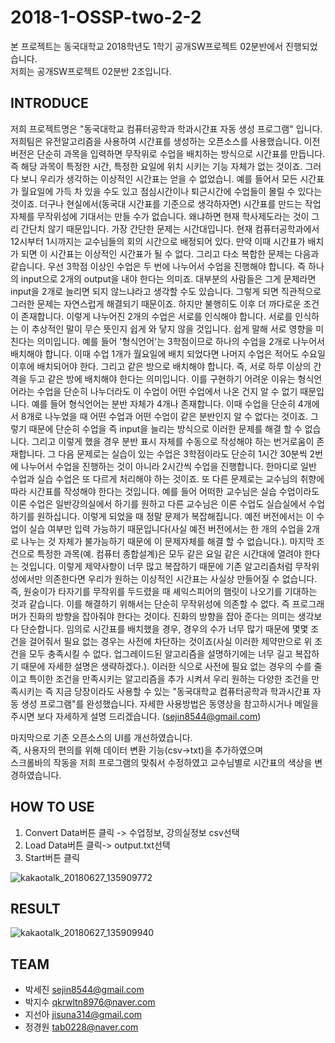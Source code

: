 2018-1-OSSP-two-2-2
=======================

본 프로젝트는 동국대학교 2018학년도 1학기 공개SW프로젝트 02분반에서 진행되었습니다.                                                             
저희는 공개SW프로젝트 02분반 2조입니다.

INTRODUCE
---------------
저희 프로젝트명은 "동국대학교 컴퓨터공학과 학과시간표 자동 생성 프로그램" 입니다. 저희팀은 유전알고리즘을 사용하여 시간표를 생성하는 오픈소스를 사용했습니다. 이전 버전은 단순히 과목을 입력하면 무작위로 수업을 배치하는 방식으로 시간표를 만듭니다. 즉 해당 과목이 특정한 시간, 특정한 요일에 위치 시키는 기능 자체가 없는 것이죠. 그러다 보니 우리가 생각하는 이상적인 시간표는 얻을 수 없었습니. 예를 들어서 모든 시간표가 월요일에 가득 차 있을 수도 있고 점심시간이나 퇴근시간에 수업들이 몰릴 수 있다는 것이죠. 더구나 현실에서(동국대 시간표를 기준으로 생각하자면) 시간표를 만드는 작업 자체를 무작위성에 기대서는 만들 수가 없습니다. 왜냐하면 현재 학사제도라는 것이 그리 간단치 않기 때문입니다. 가장 간단한 문제는 시간대입니다. 현재 컴퓨터공학과에서 12시부터 1시까지는 교수님들의 회의 시간으로 배정되어 있다. 만약 이때 시간표가 배치가 되면 이 시간표는 이상적인 시간표가 될 수 없다. 그리고 다소 복합한 문제는 다음과 같습니다. 우선 3학점 이상인 수업은 두 번에 나누어서 수업을 진행해야 합니다. 즉 하나의 input으로 2개의 output을 내야 한다는 의미죠. 대부분의 사람들은 그게 문제라면 input을 2개로 늘리면 되지 않느냐라고 생각할 수도 있습니다. 그렇게 되면 직관적으로 그러한 문제는 자연스럽게 해결되기 때문이죠. 하지만 불행히도 이후 더 까다로운 조건이 존재합니다. 이렇게 나누어진 2개의 수업은 서로를 인식해야 합니다. 서로를 인식하는 이 추상적인 말이 무슨 뜻인지 쉽게 와 닿지 않을 것입니다. 쉽게 말해 서로 영향을 미친다는 의미입니다. 예를 들어 '형식언어'는 3학점이므로 하나의 수업을 2개로 나누어서 배치해야 합니다. 이때 수업 1개가 월요일에 배치 되었다면 나머지 수업은 적어도 수요일 이후에 배치되어야 한다. 그리고 같은 방으로 배치해야 합니다. 즉, 서로 하루 이상의 간격을 두고 같은 방에 배치해야 한다는 의미입니다. 이를 구현하기 어려운 이유는 형식언어라는 수업을 단순히 나누더라도 이 수업이 어떤 수업에서 나온 건지 알 수 없기 때문입니다. 예를 들어 형식언어는 분반 자체가 4개나 존재합니다. 이때 수업을 단순히 4개에서 8개로 나누었을 때 어떤 수업과 어떤 수업이 같은 분반인지 알 수 없다는 것이죠. 그렇기 때문에 단순히 수업을 즉 input을 늘리는 방식으로 이러한 문제를 해결 할 수 없습니다. 그리고 이렇게 했을 경우 분반 표시 자체를 수동으로 작성해야 하는 번거로움이 존재합니다. 그 다음 문제로는 실습이 있는 수업은 3학점이라도 단순히 1시간 30분씩 2번에 나누어서 수업을 진행하는 것이 아니라 2시간씩 수업을 진행합니다. 한마디로 일반 수업과 실습 수업은 또 다르게 처리해야 하는 것이죠. 또 다른 문제로는 교수님의 취향에 따라 시간표를 작성해야 한다는 것입니다. 예를 들어 어떠한 교수님은 실습 수업이라도 이론 수업은 일반강의실에서 하기를 원하고 다른 교수님은 이론 수업도 실습실에서 수업하기를 원하십니다. 이렇게 되었을 때 정말 문제가 복잡해집니다. 예전 버전에서는 이 수업이 실습 여부만 입력 가능하기 때문입니다(사실 예전 버전에서는 한 개의 수업을 2개로 나누는 것 자체가 불가능하기 때문에 이 문제자체를 해결 할 수 없습니다.). 마지막 조건으로 특정한 과목(예. 컴퓨터 종합설계)은 모두 같은 요일 같은 시간대에 열려야 한다는 것입니다. 이렇게 제약사항이 너무 많고 복잡하기 때문에 기존 알고리즘처럼 무작위성에서만 의존한다면 우리가 원하는 이상적인 시간표는 사실상 만들어질 수 없습니다. 즉, 원숭이가 타자기를 무작위를 두드렸을 때 셰익스피어의 햄릿이 나오기를 기대하는 것과 같습니다. 이를 해결하기 위해서는 단순히 무작위성에 의존할 수 없다. 즉 프로그래머가 진화의 방향을 잡아줘야 한다는 것이다. 진화의 방향을 잡아 준다는 의미는 생각보다 단순합니다. 임의로 시간표를 배치했을 경우, 경우의 수가 너무 많기 때문에 몇몇 조건을 걸어줘서 필요 없는 경우는 사전에 차단하는 것이죠(사실 이러한 제약만으로 위 조건을 모두 충족시킬 수 없다. 업그레이드된 알고리즘을 설명하기에는 너무 길고 복잡하기 때문에 자세한 설명은 생략하겠다.). 이러한 식으로 사전에 필요 없는 경우의 수를 줄이고 특이한 조건을 만족시키는 알고리즘을 추가 시켜서 우리 원하는 다양한 조건을 만족시키는 즉 지금 당장이라도 사용할 수 있는 "동국대학교 컴퓨터공학과 학과시간표 자동 생성 프로그램"를 완성했습니다. 자세한 사용방법은 동영상을 참고하시거나 메일을 주시면 보다 자세하게 설명 드리겠습니다. (sejin8544@gmail.com)

마지막으로 기존 오픈소스의 UI를 개선하였습니다.                                                                                               
즉, 사용자의 편의를 위해 데이터 변환 기능(csv->txt)을 추가하였으며                                                                               
스크롤바의 작동을 저희 프로그램의 맞춰서 수정하였고 교수님별로 시간표의 색상을 변경하였습니다.

HOW TO USE
-----------------
1. Convert Data버튼 클릭 -> 수업정보, 강의실정보 csv선택    
2. Load Data버튼 클릭-> output.txt선택
3. Start버튼 클릭


![kakaotalk_20180627_135909772](https://user-images.githubusercontent.com/37431124/41953772-7cecd306-7a12-11e8-9046-de37c0aa1fe7.png)


RESULT
------------------


![kakaotalk_20180627_135909940](https://user-images.githubusercontent.com/37431124/41953792-9afe7e44-7a12-11e8-8498-65c8042c70a9.png)

TEAM
-----------------

* 박세진  sejin8544@gmail.com
* 박지수  qkrwltn8976@naver.com
* 지선아  jisuna314@gmail.com
* 정경원  tab0228@naver.com   
